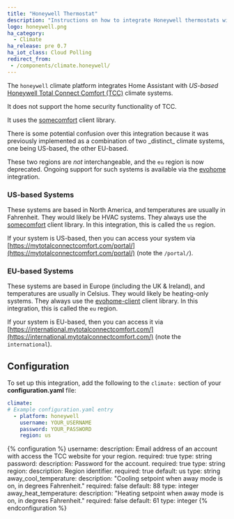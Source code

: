 ```yaml
---
title: "Honeywell Thermostat"
description: "Instructions on how to integrate Honeywell thermostats within Home Assistant."
logo: honeywell.png
ha_category:
  - Climate
ha_release: pre 0.7
ha_iot_class: Cloud Polling
redirect_from:
 - /components/climate.honeywell/
---
```


The `honeywell` climate platform integrates Home Assistant with _US-based_ [Honeywell Total Connect Comfort (TCC)](https://mytotalconnectcomfort.com/portal/]) climate systems.

It does not support the home security functionality of TCC.

It uses the [somecomfort](https://github.com/kk7ds/somecomfort) client library.

<p class='note'>
There is some potential confusion over this integration because it was previously implemented as a combination of two _distinct_ climate systems, one being US-based, the other EU-based.

These two regions are _not_ interchangeable, and the `eu` region is now deprecated.  Ongoing support for such systems is available via the [evohome](/components/evohome/) integration.
</p>

### US-based Systems

These systems are based in North America, and temperatures are usually in Fahrenheit. They would likely be HVAC systems. They always use the [somecomfort](https://github.com/kk7ds/somecomfort) client library. In this integration, this is called the `us` region.

If your system is US-based, then you can access your system via [https://mytotalconnectcomfort.com/portal/](https://mytotalconnectcomfort.com/portal/) (note the `/portal/`).

### EU-based Systems

These systems are based in Europe (including the UK & Ireland), and temperatures are usually in Celsius. They would likely be heating-only systems. They always use the [evohome-client](https://github.com/watchforstock/evohome-client) client library. In this integration, this is called the `eu` region.

If your system is EU-based, then you can access it via [https://international.mytotalconnectcomfort.com/](https://international.mytotalconnectcomfort.com/) (note the `international`).

## Configuration

To set up this integration, add the following to the `climate:` section of your **configuration.yaml** file:

```yaml
climate:
# Example configuration.yaml entry
  - platform: honeywell
    username: YOUR_USERNAME
    password: YOUR_PASSWORD
    region: us
```

{% configuration %}
username:
  description: Email address of an account with access the TCC website for your region.
  required: true
  type: string
password:
  description: Password for the account.
  required: true
  type: string
region:
  description: Region identifier.
  required: true
  default: us
  type: string
away_cool_temperature:
  description: "Cooling setpoint when away mode is on, in degrees Fahrenheit."
  required: false
  default: 88
  type: integer
away_heat_temperature:
  description: "Heating setpoint when away mode is on, in degrees Fahrenheit."
  required: false
  default: 61
  type: integer
{% endconfiguration %}
